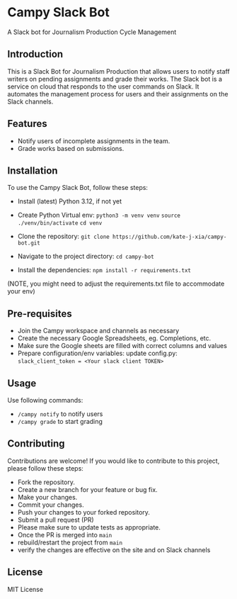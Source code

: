 # Campy Slack Bot

A Slack bot for Journalism Production Cycle Management


## Introduction
This is a Slack Bot for Journalism Production that allows users to notify staff writers on pending assignments and grade their works. The Slack bot is a service on cloud that responds to the user commands on Slack. It automates the management process for users and their assignments on the Slack channels.

## Features

- Notify users of incomplete assignments in the team.
- Grade works based on submissions.

## Installation

To use the Campy Slack Bot, follow these steps:

- Install (latest) Python 3.12, if not yet

- Create Python Virtual env:
`python3 -m venv venv`
`source ./venv/bin/activate`
`cd venv`

- Clone the repository:
`git clone https://github.com/kate-j-xia/campy-bot.git`


- Navigate to the project directory:
`cd campy-bot`

- Install the dependencies:
`npm install -r requirements.txt`

(NOTE, you might need to adjust the requirements.txt file to accommodate your env)

## Pre-requisites

- Join the Campy workspace and channels as necessary
- Create the necessary Google Spreadsheets, eg. Completions, etc.
- Make sure the Google sheets are filled with correct columns and values
- Prepare configuration/env variables:
update config.py: `slack_client_token = <Your slack client TOKEN>`


## Usage

Use following commands:
- `/campy notify` to notify users
- `/campy grade` to start grading


## Contributing

Contributions are welcome! If you would like to contribute to this project, please follow these steps:

- Fork the repository.
- Create a new branch for your feature or bug fix.
- Make your changes.
- Commit your changes.
- Push your changes to your forked repository.
- Submit a pull request (PR)
- Please make sure to update tests as appropriate.
- Once the PR is merged into `main`
- rebuild/restart the project from `main` 
- verify the changes are effective on the site and on Slack channels


## License
MIT License